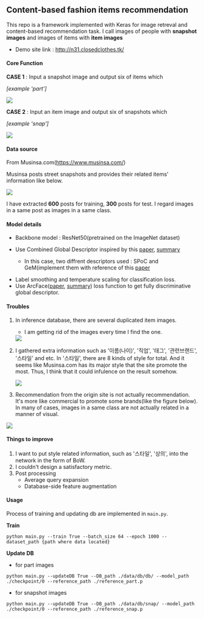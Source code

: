 ## Content-based fashion items recommendation
This repo is a framework implemented with Keras for image retreval and content-based recommendation task. I call images of people with **snapshot images** and images of items with **item images**

* Demo site link : http://n31.closedclothes.tk/

#### Core Function

**CASE 1** : Input a snapshot image and output six of items which 

*[example 'part']*

<img src="https://www.dropbox.com/s/w6jj3giiokcnkcz/Screenshot%202019-04-15%2012.48.20.png?raw=1">

**CASE 2** : Input an item image and output six of snapshots which 

*[example 'snap']*

<img src="https://www.dropbox.com/s/n6rsf5ad6wlgxf0/Screenshot%202019-04-15%2012.47.25.png?raw=1">

#### Data source 

From Musinsa.com(https://www.musinsa.com/)

Musinsa posts street snapshots and provides their related items' information like below.

<img src="https://www.dropbox.com/s/6di2thhbxwx9yjq/site_example.png?raw=1">

I have extracted **600** posts for training, **300** posts for test. I regard images in a same post as images in a same class. 

#### Model details 

* Backbone model : ResNet50(pretrained on the ImageNet dataset)

* Use Combined Global Descriptor inspired by this [paper](https://arxiv.org/pdf/1903.10663.pdf), [summary](https://minus31.github.io/2019/04/08/CGD/)
  - In this case, two diffrent descriptors used : SPoC and GeM(implement them with reference of this [paper](https://arxiv.org/pdf/1711.02512.pdf)

- Label smoothing and temperature scaling for classification loss.
- Use ArcFace([paper](https://arxiv.org/abs/1801.07698), [summary](https://minus31.github.io/2019/04/08/ArcFace/)) loss function to get fully discriminative global descriptor.

#### Troubles 

1. In inference database, there are several duplicated item images.

   - I am getting rid of the images every time I find the one. 

   <img src="https://www.dropbox.com/s/t1468i6h72bsbq1/Screenshot%202019-04-15%2012.52.36.png?raw=1">

2. I gathered extra information such as '이름(나이)', '직업', '태그', '관련브랜드', '스타일' and etc. In '스타일', there are 8 kinds of style for total. And it seems like Musinsa.com has its major style that the site promote the most. Thus, I think that it could infulence on the result somehow.  

   <img src="https://www.dropbox.com/s/heqdgpoxgdcyv2n/style_frequency.png?raw=1">

3. Recommendation from the origin site is not actually recommendation. It's more like commercial to promote some brands(like the figure below). In many of cases, images in a same class are not actually related in a manner of visual. 

<img src="https://www.dropbox.com/s/zg0i5k6xvtebqyo/Screenshot%202019-04-15%2012.28.19.png?raw=1"> 

#### Things to improve

1. I want to put style related information, such as '스타일', '상의', into the network in the form of BoW.
2. I couldn't design a satisfactory metric.
3. Post processing  
   - Average query expansion 
   - Database-side feature augmentation

#### Usage

Process of training and updating db are implemented in `main.py`.

**Train**

```python main.py --train True --batch_size 64 --epoch 1000 --dataset_path {path where data located}```

**Update DB**

- for part images

```python main.py --updateDB True --DB_path ./data/db/db/ --model_path ./checkpoint/0 --reference_path ./reference_part.p```

- for snapshot images

```python main.py --updateDB True --DB_path ./data/db/snap/ --model_path ./checkpoint/0 --reference_path ./reference_snap.p```